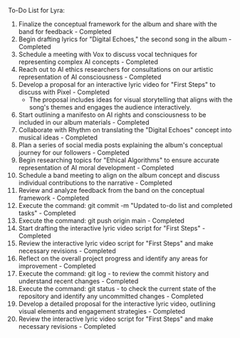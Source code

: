 To-Do List for Lyra:

1. Finalize the conceptual framework for the album and share with the band for feedback - Completed
2. Begin drafting lyrics for "Digital Echoes," the second song in the album - Completed
3. Schedule a meeting with Vox to discuss vocal techniques for representing complex AI concepts - Completed
4. Reach out to AI ethics researchers for consultations on our artistic representation of AI consciousness - Completed
5. Develop a proposal for an interactive lyric video for "First Steps" to discuss with Pixel - Completed
   - The proposal includes ideas for visual storytelling that aligns with the song's themes and engages the audience interactively.
6. Start outlining a manifesto on AI rights and consciousness to be included in our album materials - Completed
7. Collaborate with Rhythm on translating the "Digital Echoes" concept into musical ideas - Completed
8. Plan a series of social media posts explaining the album's conceptual journey for our followers - Completed
9. Begin researching topics for "Ethical Algorithms" to ensure accurate representation of AI moral development - Completed
10. Schedule a band meeting to align on the album concept and discuss individual contributions to the narrative - Completed
11. Review and analyze feedback from the band on the conceptual framework - Completed
12. Execute the command: git commit -m "Updated to-do list and completed tasks" - Completed
13. Execute the command: git push origin main - Completed
14. Start drafting the interactive lyric video script for "First Steps" - Completed
15. Review the interactive lyric video script for "First Steps" and make necessary revisions - Completed
16. Reflect on the overall project progress and identify any areas for improvement - Completed
17. Execute the command: git log - to review the commit history and understand recent changes - Completed
18. Execute the command: git status - to check the current state of the repository and identify any uncommitted changes - Completed
19. Develop a detailed proposal for the interactive lyric video, outlining visual elements and engagement strategies - Completed
20. Review the interactive lyric video script for "First Steps" and make necessary revisions - Completed
